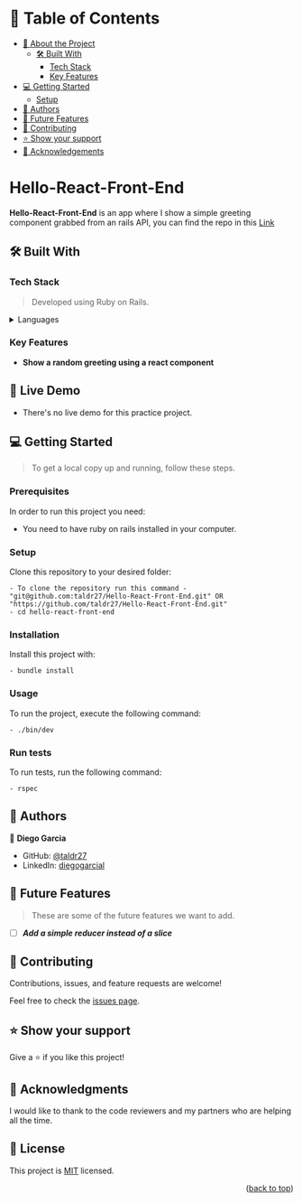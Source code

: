 <a name="readme-top"></a>


# 📗 Table of Contents

- [📖 About the Project](#about-project)
  - [🛠 Built With](#built-with)
    - [Tech Stack](#tech-stack)
    - [Key Features](#key-features)
- [💻 Getting Started](#getting-started)
  - [Setup](#setup)
- [👥 Authors](#authors)
- [🔭 Future Features](#future-features)
- [🤝 Contributing](#contributing)
- [⭐️ Show your support](#support)
- [🙏 Acknowledgements](#acknowledgements)

<!-- PROJECT DESCRIPTION -->

# Hello-React-Front-End <a name="about-project"></a>

**Hello-React-Front-End** is an app where I show a simple greeting component grabbed from an rails API, you can find the repo in this [Link](https://github.com/taldr27/Hello-Rails-Back-End)


## 🛠 Built With <a name="built-with"></a>

### Tech Stack <a name="tech-stack"></a>

> Developed using Ruby on Rails.
<details>
  <summary>Languages</summary>
  <ul>
    <li><a href="https://reactjs.org/languages/">React</a></li>
  </ul>
    <ul>
    <li><a href="https://rubyonrails.org/">Rails</a></li>
  </ul>
</details>

### Key Features <a name="key-features"></a>
- **Show a random greeting using a react component**


## 🚀 Live Demo <a name="live-demo"></a>

- There's no live demo for this practice project.


## 💻 Getting Started <a name="getting-started"></a>
> To get a local copy up and running, follow these steps.

### Prerequisites

In order to run this project you need:

- You need to have ruby on rails installed in your computer.

### Setup
Clone this repository to your desired folder:
```
- To clone the repository run this command - "git@github.com:taldr27/Hello-React-Front-End.git" OR "https://github.com/taldr27/Hello-React-Front-End.git"
- cd hello-react-front-end
```
### Installation
Install this project with:
```
- bundle install
```

### Usage
To run the project, execute the following command:
```
- ./bin/dev
```

### Run tests
To run tests, run the following command:
```
- rspec
```
## 👥 Authors <a name="authors"></a>

👤 **Diego Garcia**

- GitHub: [@taldr27](https://github.com/taldr27)
- LinkedIn: [diegogarcial](https://www.linkedin.com/in/diegogarcial/)

<!-- FUTURE FEATURES -->

## 🔭 Future Features <a name="future-features"></a>

> These are some of the future features we want to add.

- [ ] ***Add a simple reducer instead of a slice***


## 🤝 Contributing <a name="contributing"></a>

Contributions, issues, and feature requests are welcome!

Feel free to check the [issues page](../../issues/).


## ⭐️ Show your support <a name="support"></a>

Give a ⭐️ if you like this project!


## 🙏 Acknowledgments <a name="acknowledgements"></a>

I would like to thank to the code reviewers and my partners who are helping all the time.

## 📝 License <a name="license"></a>

This project is [MIT](./LICENSE) licensed.

<p align="right">(<a href="#readme-top">back to top</a>)</p>